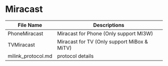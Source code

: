 Miracast
========

File Name                    | Descriptions
-----------------------------|--------------------------------------------------
PhoneMiracast                | Miracast for Phone (Only support MI3W)
TVMiracast                   | Miracast for TV (Only support MiBox & MiTV)
milink_protocol.md           | protocol details
